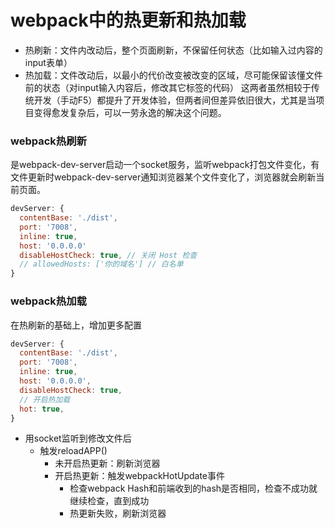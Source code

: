 # webpack中的热更新和热加载
- 热刷新：文件内改动后，整个页面刷新，不保留任何状态（比如输入过内容的input表单）
- 热加载：文件改动后，以最小的代价改变被改变的区域，尽可能保留该懂文件前的状态（对input输入内容后，修改其它标签的代码）
这两者虽然相较于传统开发（手动F5）都提升了开发体验，但两者间但差异依旧很大，尤其是当项目变得愈发复杂后，可以一劳永逸的解决这个问题。

### webpack热刷新
是webpack-dev-server启动一个socket服务，监听webpack打包文件变化，有文件更新时webpack-dev-server通知浏览器某个文件变化了，浏览器就会刷新当前页面。
```javascript
devServer: {
  contentBase: './dist',
  port: '7008',
  inline: true,
  host: '0.0.0.0'
  disableHostCheck: true, // 关闭 Host 检查
  // allowedHosts: ['你的域名'] // 白名单
}
```
### webpack热加载
在热刷新的基础上，增加更多配置
```javascript
devServer: {
  contentBase: './dist',
  port: '7008',
  inline: true,
  host: '0.0.0.0',
  disableHostCheck: true,
  // 开启热加载
  hot: true,
}
```
- 用socket监听到修改文件后
  - 触发reloadAPP()
    - 未开启热更新：刷新浏览器
    - 开启热更新：触发webpackHotUpdate事件
      - 检查webpack Hash和前端收到的hash是否相同，检查不成功就继续检查，直到成功
      - 热更新失败，刷新浏览器